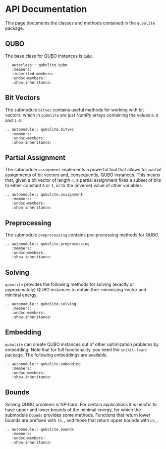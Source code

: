 # API Documentation

This page documents the classes and methods contained in the `qubolite` package.


## QUBO

The base class for QUBO instances is `qubo`.

```{eval-rst}
.. autoclass:: qubolite.qubo
   :members:
   :inherited-members:
   :undoc-members:
   :show-inheritance:
```


## Bit Vectors

The submodule `bitvec` contains useful methods for working with bit vectors, which in `qubolite` are just NumPy arrays containing the values `0.0` and `1.0`.

```{eval-rst}
.. automodule:: qubolite.bitvec
   :members:
   :undoc-members:
   :show-inheritance:
```


## Partial Assignment

The submodule `assignment` implements a powerful tool that allows for partial
assignments of bit vectors and, consequently, QUBO instances. This means that,
given a bit vector of length `n`, a partial assignment fixes a subset of bits
to either constant `0` or `1`, or to the (inverse) value of other variables.

```{eval-rst}
.. automodule:: qubolite.assignment
   :members:
   :undoc-members:
   :show-inheritance:
```


## Preprocessing

The submodule `preprocessing` contains pre-processing methods for QUBO.

```{eval-rst}
.. automodule:: qubolite.preprocessing
   :members:
   :undoc-members:
   :show-inheritance:
```



## Solving

`qubolite` provides the following methods for solving (exactly or approximately) QUBO instances to obtain their minimizing vector and minimal energy.

```{eval-rst}
.. automodule:: qubolite.solving
   :members:
   :undoc-members:
   :show-inheritance:
```


## Embedding

`qubolite` can create QUBO instances out of other optimization problems by embedding.
Note that for full functionality, you need the `scikit-learn` package.
The following embeddings are available.

```{eval-rst}
.. automodule:: qubolite.embedding
   :members:
   :undoc-members:
   :show-inheritance:
```


## Bounds

Solving QUBO problems is NP-hard. For certain applications it is helpful to have upper and lower bounds of the minimal energy, for which the submodule `bounds` provides some methods.
Functions that return lower bounds are prefixed with `lb_`, and those that return upper bounds with `ub_`.

```{eval-rst}
.. automodule:: qubolite.bounds
   :members:
   :undoc-members:
   :show-inheritance:
```



